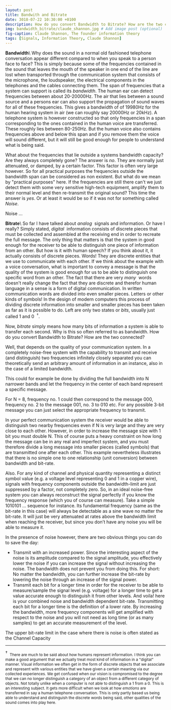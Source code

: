 ```yaml
---
layout: post
title: Bandwith and Bitrate
date: 3018-07-22 10:30:00 +0100
description: How do you convert Bandwidth to Bitrate? How are the two connected? 
img: bandwidth_bitrate/claude_shannon.jpg # Add image post (optional)
fig-caption: Claude Shannon, The founder information theory
tags: [Signals, Information Theory, Claude Shannon]
---
```

**Bandwidth**\\
Why does the sound in a normal old fashioned telephone conversation appear different compared to when you speak to a person face to face? This is simply because some of the frequencies contained in the sound that leaves the mouth of the speaker in one end of the line are lost when transported through the communication system that consists of the microphone, the loudspeaker, the electrical components in the telephones and the cables connecting them. The span of frequencies that a system can support is called its _bandwidth_. The human ear can detect frequencies between about 20-20000Hz. The air that lies between a sound source and a persons ear can also support the propagation of sound waves for all of these frequencies. This gives a bandwidth of of 19980Hz for the human hearing system in air (we can roughly say 20000Hz or 20kHz). A telephone system is however constructed so that only frequencies in a span corresponding to the ones contained in the human voice are transferred. These roughly lies between 80-250Hz. But the human voice also contains frequencies above and below this span and if you remove them the voice will sound different, but it will still be good enough for people to understand what is being said.

What about the frequencies that lie outside a systems bandwidth capacity? Are they always completely gone? The answer is _no_. They are normally just attenuated, or damped, by a certain factor. This factor is often very large however. So for all practical purposes the frequencies outside the bandwidth span can be considered as non existent. But what do we mean by "practical purposes" here. If the frequencies are still there can't we just detect them with some very sensitive high-tech equipment, amplify them to their normal level and then re-transmit the original sound? This time the answer is _yes_. Or at least it would be so if it was not for something called _Noise_.

Noise ...

**Bitrate**\\
So far I have talked about _analog_&nbsp; signals and information. Or have I really? Simply stated, _digital_&nbsp; information consists of discrete pieces that must be collected and assembled at the receiving end in order to recreate the full message. The only thing that matters is that the system in good enough for the receiver to be able to distinguish one piece of information from an other. But how is it with human speech? If you think about it, it actually consists of discrete pieces. Words! They are discrete entities that we use to communicate with each other. If we think about the example with a voice conversation, what is important to convey a message is that the quality of the system is good enough for us to be able to distinguish one specific word from an other. The fact that there are very _many_&nbsp; words doesn't really change the fact that they are discrete and therefor human language in a sense is a form of digital communication. In written communication words are divided into even smaller pieces. Letters or other kinds of symbols! In the design of modern computers this process of dividing discrete information into smaller and smaller pieces has been taken as far as it is possible to do. Left are only two states or _bits_, usually just called 1 and 0&nbsp;&nbsp;<sup>†</sup>.

Now, _bitrate_ simply means how many bits of information a system is able to transfer each second. Why is this so often referred to as bandwidth. How do you convert Bandwidth to Bitrate? How are the two connected?

Well, that depends on the quality of your communication system. In a completely noise-free system with the capability to transmit and receive (and distinguish) two frequencies infinitely closely separated you can theoretically send an arbitrary amount of information in an instance, also in the case of a limited bandwidth.

This could for example be done by dividing the full bandwidth into N narrower bands and let the frequency in the center of each band represent a specific message.

For N = 8, frequency no. 1 could then correspond to the message 000, frequency no. 2 to the message 001, no. 3 to 010 etc. For any possible 3-bit message you can just select the appropriate frequency to transmit.

In your perfect communication system the receiver would be able to distinguish two nearby frequencies even if N is very large and they are very close to each other. However, in order to increase the message size with 1 bit you must double N. This of course puts a heavy constraint on how long the message can be in any real and imperfect system, and you must therefore divide a long message into smaller pieces (called symbols) that are transmitted one after each other. This example nevertheless illustrates that there is no simple one to one relationship (unit conversion) between bandwidth and bit-rate.

Also. For any kind of channel and physical quantity representing a distinct symbol value (e.g. a voltage level representing 0 and 1 in a copper wire), signals with frequency components outside the bandwidth-limit are just suppressed by a factor, not completely zero. So, in an ideal noise-free system you can always reconstruct the signal perfectly if you know the frequency response (which you of course can measure). Take a simple 1010101 … sequence for instance. Its fundamental frequency (same as the bit-rate in this case) will always be detectable as a sine wave no matter the bit-rate. It will just be very attenuated at rates above the bandwidth limit when reaching the receiver, but since you don’t have any noise you will be able to measure it.

In the presence of noise however, there are two obvious things you can do to save the day:

* Transmit with an increased power. Since the interesting aspect of the noise is its amplitude compared to the signal amplitude, you effectively lower the noise if you can increase the signal without increasing the noise. The bandwidth does not prevent you from doing this. For short: No matter the bandwidth, you can further increase the bit-rate by lowering the noise through an increase of the signal power.
* Transmit each bit for a longer time in order for the receiver to be able to measure/sample the signal level (e.g. voltage) for a longer time to get a value accurate enough to distinguish it from other levels. And voila! here is your combined noise and bandwidth dependent bit-rate. Transmitting each bit for a longer time is the definition of a lower rate. By increasing the bandwidth, more frequency components will get amplified with respect to the noise and you will not need as long time (or as many samples) to get an accurate measurement of the level.

The upper bit-rate limit in the case where there is noise is often stated as the Channel Capacity

---

<p style="font-size: 12px"><sup style="font-size: 14px">†</sup>&nbsp;&nbsp;There are much to be said about how humans represent information. I think you can make a good argument that we actually treat most kind of information in a "digital" manner. Visual information we often get in the form of discrete objects that we associate and represent with various entities that we have given a certain meaning via our collected experiences. We get confused when our vision is compromised to the degree that we can no longer distinguish a category of an object from a different category of objects. Not totally unlike when a computer is not able to distinguish a 1 from a 0. This is an interesting subject. It gets more difficult when we look at how <em>emotions</em> are transferred in say a human telephone conversation. This is only partly based us being able to understand and distinguish the discrete words being said, other qualities of the sound comes into play here.</p>

